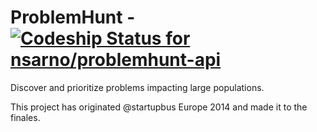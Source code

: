ProblemHunt - [ ![Codeship Status for nsarno/problemhunt-api](https://codeship.com/projects/1662a330-5b07-0132-d1f8-022e5ac315ca/status)](https://codeship.com/projects/50454)
============

Discover and prioritize problems impacting large populations.

This project has originated @startupbus Europe 2014 and made it to the finales.
